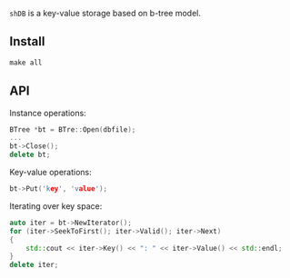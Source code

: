 `shDB` is a key-value storage based on b-tree model.

## Install
```c++
make all
```

## API
Instance operations:
```c++
BTree *bt = BTre::Open(dbfile);
...
bt->Close();
delete bt;
```
Key-value operations:
```c++
bt->Put('key', 'value');
```
Iterating over key space:
```c++
auto iter = bt->NewIterator();
for (iter->SeekToFirst(); iter->Valid(); iter->Next)
{
	std::cout << iter->Key() << ": " << iter->Value() << std::endl;
}
delete iter;
```
